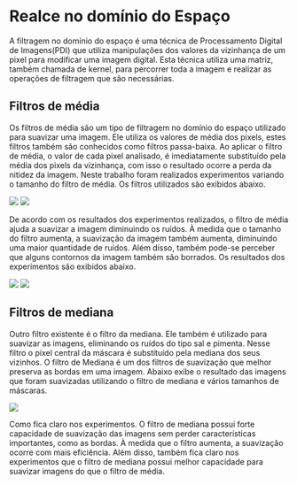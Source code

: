 # Realce no domínio do Espaço

A filtragem no domínio do espaço é uma técnica de Processamento Digital de Imagens(PDI) que utiliza manipulações dos valores da vizinhança de um pixel para modificar uma imagem digital. Esta técnica utiliza uma matriz, também chamada de kernel, para percorrer toda a imagem e realizar as operações de filtragem que são necessárias. 

## Filtros de média

Os filtros de média são um tipo de filtragem no domínio do espaço utilizado para suavizar uma imagem. Ele utiliza os valores de média dos pixels, estes filtros também são conhecidos como filtros passa-baixa. Ao aplicar o filtro de média, o valor de cada pixel analisado, é  imediatamente substituído pela média dos pixels da vizinhança, com isso o resultado ocorre a perda da nitidez da imagem. Neste trabalho foram realizados experimentos variando o tamanho do filtro de média. Os filtros utilizados são exibidos abaixo.

<img src="images/item-a.png">
<img src="images/item-b.png">


De acordo com os resultados dos experimentos realizados, o filtro de média ajuda a suavizar a imagem diminuindo os ruídos. À medida que o tamanho do filtro aumenta, a suavização da imagem também aumenta, diminuindo uma maior quantidade de ruídos. Além disso, também pode-se perceber que alguns contornos da imagem também são borrados.  Os resultados dos experimentos são exibidos abaixo. 

<img src="resultados/a)mean_filter.png">
<img src="resultados/b)mean_filter.png">

## Filtros de mediana

Outro filtro existente é o filtro da mediana. Ele também é utilizado para suavizar as imagens, eliminando os ruídos do tipo sal e pimenta. Nesse filtro o pixel central da máscara é substituído pela mediana dos seus vizinhos. O filtro de Mediana é um dos filtros de suavização que melhor preserva as bordas em uma imagem. Abaixo exibe o resultado das imagens que foram suavizadas utilizando o filtro de mediana e vários tamanhos de máscaras.

<img src="resultados/c)media_filter.png">

Como fica claro nos experimentos. O filtro de mediana possui forte capacidade de suavização das imagens sem perder características importantes, como as bordas. À medida que o filtro aumenta, a suavização ocorre com mais eficiência. Além disso, também fica claro nos experimentos que o filtro de mediana possui melhor capacidade para suavizar imagens do que o filtro de média.  
